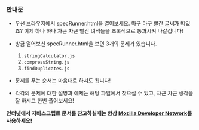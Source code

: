 ### 안내문

- 우선 브라우저에서 specRunner.html을 열어보세요. 마구 마구 빨간 글씨가 떠있죠? 이제 하나 하나 차근 차근 빨간 녀석들을 초록색으로 통과시켜 나갈겁니다!

- 방금 열어보신 specRunner.html을 보면 3개의 문제가 있습니다.

    1. `stringCalculator.js`
    2. `compressString.js`
    3. `findDuplicates.js`

- 문제를 푸는 순서는 마음대로 하셔도 됩니다!

- 각각의 문제에 대한 설명과 예제는 해당 파일에서 찾으실 수 있고, 차근 차근 생각을 잘 하시고 한번 풀어보세요!

**인터넷에서 자바스크립트 문서를 참고하실때는 항상 [Mozilla Developer Network](https://developer.mozilla.org/ko/docs/Web/JavaScript)를 사용하세요!**
